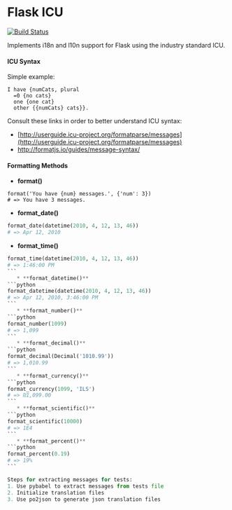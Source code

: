 Flask ICU
=========

[![Build Status](https://travis-ci.org/beavyHQ/flask-icu.svg?branch=retrofit-for-pyicu)](https://travis-ci.org/beavyHQ/flask-icu)

Implements i18n and l10n support for Flask using the industry standard
ICU.

#### ICU Syntax

Simple example:
```
I have {numCats, plural
  =0 {no cats}
  one {one cat}
  other {{numCats} cats}}.
```

Consult these links in order to better understand ICU syntax:  
* [http://userguide.icu-project.org/formatparse/messages](http://userguide.icu-project.org/formatparse/messages)
* http://formatjs.io/guides/message-syntax/

#### Formatting Methods  

   * **format()**
```
format('You have {num} messages.', {'num': 3})
# => You have 3 messages.
```
   * **format_date()**  
```python
format_date(datetime(2010, 4, 12, 13, 46))
# => Apr 12, 2010
```
   * **format_time()**  
````python
format_time(datetime(2010, 4, 12, 13, 46))
# => 1:46:00 PM
```
   * **format_datetime()**   
```python
format_datetime(datetime(2010, 4, 12, 13, 46))
# => Apr 12, 2010, 3:46:00 PM
```
   * **format_number()**  
```python
format_number(1099)
# => 1,099
```
   * **format_decimal()**  
```python
format_decimal(Decimal('1010.99'))
# => 1,010.99
```
   * **format_currency()**  
```python
format_currency(1099, 'ILS')
# => ₪1,099.00
```
   * **format_scientific()**
```python
format_scientific(10000)
# => 1E4
```
   * **format_percent()**  
```python
format_percent(0.19)
# => 19%
```

Steps for extracting messages for tests:  
1. Use pybabel to extract messages from tests file   
2. Initialize translation files  
3. Use po2json to generate json translation files  
